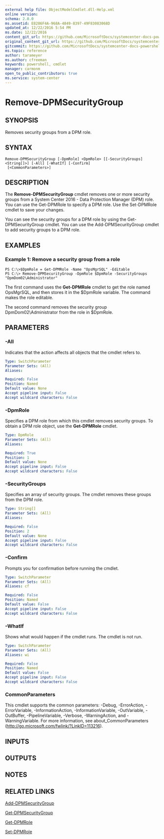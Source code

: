 ```yaml
---
external help file: ObjectModelCmdlet.dll-Help.xml
online version: 
schema: 2.0.0
ms.assetid: E8286F4A-968A-4849-8397-49F83083068D
updated_at: 12/22/2016 5:54 PM
ms.date: 12/22/2016
content_git_url: https://github.com/MicrosoftDocs/systemcenter-docs-powershell/blob/master/systemcenter-cmdlets/SystemCenter2016/DataProtectionManager/vlatest/Remove-DPMSecurityGroup.md
original_content_git_url: https://github.com/MicrosoftDocs/systemcenter-docs-powershell/blob/master/systemcenter-cmdlets/SystemCenter2016/DataProtectionManager/vlatest/Remove-DPMSecurityGroup.md
gitcommit: https://github.com/MicrosoftDocs/systemcenter-docs-powershell/blob/17c3a51bd892aad46c731d9f381f0704b4815004/systemcenter-cmdlets/SystemCenter2016/DataProtectionManager/vlatest/Remove-DPMSecurityGroup.md
ms.topic: reference
author: tarameyer
ms.author: cfreeman
keywords: powershell, cmdlet
manager: carmonm
open_to_public_contributors: true
ms.service: system-center
---
```


# Remove-DPMSecurityGroup

## SYNOPSIS
Removes security groups from a DPM role.

## SYNTAX

```
Remove-DPMSecurityGroup [-DpmRole] <DpmRole> [[-SecurityGroups] <String[]>] [-All] [-WhatIf] [-Confirm]
 [<CommonParameters>]
```

## DESCRIPTION
The **Remove-DPMSecurityGroup** cmdlet removes one or more security groups from a System Center 2016 - Data Protection Manager (DPM) role.
You can use the Get-DPMRole to specify a DPM role.
Use the Set-DPMRole cmdlet to save your changes.

You can see the security groups for a DPM role by using the Get-DPMSecurityGroup cmdlet.
You can use the Add-DPMSecurityGroup cmdlet to add security groups to a DPM role.

## EXAMPLES

### Example 1: Remove a security group from a role
```
PS C:\>$DpmRole = Get-DPMRole -Name "OpsMgrSQL" -Editable
PS C:\> Remove-DPMSecurityGroup -DpmRole $DpmRole -SecurityGroups "DpmDom02\Administrator"
```

The first command uses the **Get-DPMRole** cmdlet to get the role named OpsMgrSQL, and then stores it in the $DpmRole variable.
The command makes the role editable.

The second command removes the security group DpmDom02\Administrator from the role in $DpmRole.

## PARAMETERS

### -All
Indicates that the action affects all objects that the cmdlet refers to.

```yaml
Type: SwitchParameter
Parameter Sets: (All)
Aliases: 

Required: False
Position: Named
Default value: None
Accept pipeline input: False
Accept wildcard characters: False
```

### -DpmRole
Specifies a DPM role from which this cmdlet removes security groups.
To obtain a DPM role object, use the **Get-DPMRole** cmdlet.

```yaml
Type: DpmRole
Parameter Sets: (All)
Aliases: 

Required: True
Position: 1
Default value: None
Accept pipeline input: False
Accept wildcard characters: False
```

### -SecurityGroups
Specifies an array of security groups.
The cmdlet removes these groups from the DPM role.

```yaml
Type: String[]
Parameter Sets: (All)
Aliases: 

Required: False
Position: 2
Default value: None
Accept pipeline input: False
Accept wildcard characters: False
```

### -Confirm
Prompts you for confirmation before running the cmdlet.

```yaml
Type: SwitchParameter
Parameter Sets: (All)
Aliases: cf

Required: False
Position: Named
Default value: False
Accept pipeline input: False
Accept wildcard characters: False
```

### -WhatIf
Shows what would happen if the cmdlet runs.
The cmdlet is not run.

```yaml
Type: SwitchParameter
Parameter Sets: (All)
Aliases: wi

Required: False
Position: Named
Default value: False
Accept pipeline input: False
Accept wildcard characters: False
```

### CommonParameters
This cmdlet supports the common parameters: -Debug, -ErrorAction, -ErrorVariable, -InformationAction, -InformationVariable, -OutVariable, -OutBuffer, -PipelineVariable, -Verbose, -WarningAction, and -WarningVariable. For more information, see about_CommonParameters (http://go.microsoft.com/fwlink/?LinkID=113216).

## INPUTS

## OUTPUTS

## NOTES

## RELATED LINKS

[Add-DPMSecurityGroup](xref:SystemCenter2016/DataProtectionManager/vlatest/Add-DPMSecurityGroup.md)

[Get-DPMSecurityGroup](xref:SystemCenter2016/DataProtectionManager/vlatest/Get-DPMSecurityGroup.md)

[Get-DPMRole](xref:SystemCenter2016/DataProtectionManager/vlatest/Get-DPMRole.md)

[Set-DPMRole](xref:SystemCenter2016/DataProtectionManager/vlatest/Set-DPMRole.md)

